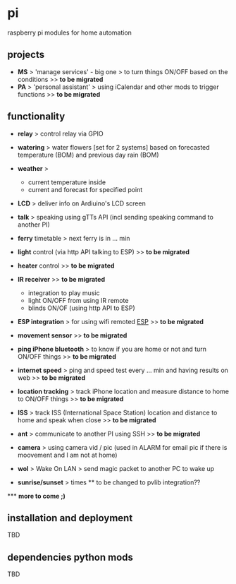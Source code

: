 # pi
raspberry pi modules for home automation 

##  projects 
- **MS** > 'manage services' - big one > to turn things ON/OFF based on the conditions >> __to be migrated__
- **PA** > 'personal assistant' > using iCalendar and other mods to trigger functions  >> __to be migrated__ 

## functionality
- **relay** > control relay via GPIO 
- **watering** > water flowers [set for 2 systems] based on forecasted temperature (BOM) and previous day rain (BOM)
- **weather** > 
  * current temperature inside 
  * current and forecast for specified point 
- **LCD** > deliver info on Ardiuino's LCD screen 
- **talk** > speaking using gTTs API (incl sending speaking command to another PI)
- **ferry** timetable > next ferry is in ... min 

- **light** control  (via http API talking to ESP)   >> __to be migrated__ 
- **heater** control    >> __to be migrated__ 
- **IR receiver**       >> __to be migrated__ 
  * integration to play music 
  * light ON/OFF from using IR remote
  * blinds ON/OF (using http API to ESP)
- **ESP integration** > for using wifi remoted [ESP](https://github.com/ignalex/pi)    >> __to be migrated__ 
- **movement sensor**   >> __to be migrated__ 
- **ping iPhone bluetooth** > to know if you are home or not and turn ON/OFF things    >> __to be migrated__ 
- **internet speed** > ping and speed test every ... min and having results on web     >> __to be migrated__ 
- **location tracking** > track iPhone location and measure distance to home to ON/OFF things  >> __to be migrated__ 
- **ISS** > track ISS (International Space Station) location and distance to home and speak when close  >> __to be migrated__ 
- **ant** > communicate to another PI using SSH >> __to be migrated__ 
- **camera** > using camera vid / pic (used in ALARM for email pic if there is moovement and I am not at home)
- **wol** > Wake On LAN > send magic packet to another PC to wake up 
- **sunrise/sunset** > times ** to be changed to pvlib integration?? 


*** __more to come ;)__

## installation and deployment 
TBD 

## dependencies python mods 
TBD